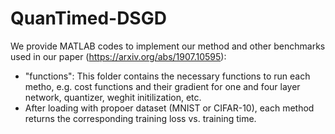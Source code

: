 # QuanTimed-DSGD

We provide MATLAB codes to implement our method and other benchmarks used in our paper (https://arxiv.org/abs/1907.10595): 
- "functions": This folder contains the necessary functions to run each metho, e.g. cost functions and their gradient for one and four layer network, quantizer, weghit initilization, etc.
- After loading with propoer dataset (MNIST or CIFAR-10), each method returns the corresponding training loss vs. training time.

